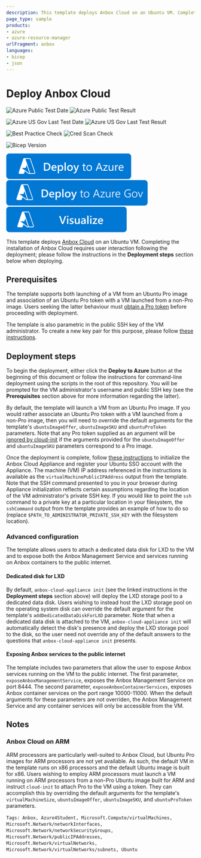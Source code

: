 ```yaml
---
description: This template deploys Anbox Cloud on an Ubuntu VM. Completing the installation of Anbox Cloud requires user interaction following the deployment; please consult the README for instructions. The template supports both launching of a VM from an Ubuntu Pro image and association of an Ubuntu Pro token with a VM launched from a non-Pro image. The former is the default behaviour; users seeking to attach a token to a VM launched from a non-Pro image must override the default arguments for the ubuntuImageOffer, ubuntuImageSKU, and ubuntuProToken parameters. The template is also parametric in the VM size and disk sizes. Non-default argument values for these parameters must comply with https&#58;//anbox-cloud.io/docs/reference/requirements#anbox-cloud-appliance-4.
page_type: sample
products:
- azure
- azure-resource-manager
urlFragment: anbox
languages:
- bicep
- json
---
```

# Deploy Anbox Cloud

![Azure Public Test Date](https://azurequickstartsservice.blob.core.windows.net/badges/quickstarts/canonical/anbox/PublicLastTestDate.svg)
![Azure Public Test Result](https://azurequickstartsservice.blob.core.windows.net/badges/quickstarts/canonical/anbox/PublicDeployment.svg)

![Azure US Gov Last Test Date](https://azurequickstartsservice.blob.core.windows.net/badges/quickstarts/canonical/anbox/FairfaxLastTestDate.svg)
![Azure US Gov Last Test Result](https://azurequickstartsservice.blob.core.windows.net/badges/quickstarts/canonical/anbox/FairfaxDeployment.svg)

![Best Practice Check](https://azurequickstartsservice.blob.core.windows.net/badges/quickstarts/canonical/anbox/BestPracticeResult.svg)
![Cred Scan Check](https://azurequickstartsservice.blob.core.windows.net/badges/quickstarts/canonical/anbox/CredScanResult.svg)

![Bicep Version](https://azurequickstartsservice.blob.core.windows.net/badges/quickstarts/canonical/anbox/BicepVersion.svg)

[![Deploy To Azure](https://raw.githubusercontent.com/Azure/azure-quickstart-templates/master/1-CONTRIBUTION-GUIDE/images/deploytoazure.svg?sanitize=true)](https://portal.azure.com/#create/Microsoft.Template/uri/https%3A%2F%2Fraw.githubusercontent.com%2FAzure%2Fazure-quickstart-templates%2Fmaster%2Fquickstarts%2Fcanonical%2Fanbox%2Fazuredeploy.json)
[![Deploy To Azure US Gov](https://raw.githubusercontent.com/Azure/azure-quickstart-templates/master/1-CONTRIBUTION-GUIDE/images/deploytoazuregov.svg?sanitize=true)](https://portal.azure.us/#create/Microsoft.Template/uri/https%3A%2F%2Fraw.githubusercontent.com%2FAzure%2Fazure-quickstart-templates%2Fmaster%2Fquickstarts%2Fcanonical%2Fanbox%2Fazuredeploy.json)
[![Visualize](https://raw.githubusercontent.com/Azure/azure-quickstart-templates/master/1-CONTRIBUTION-GUIDE/images/visualizebutton.svg?sanitize=true)](http://armviz.io/#/?load=https%3A%2F%2Fraw.githubusercontent.com%2FAzure%2Fazure-quickstart-templates%2Fmaster%2Fquickstarts%2Fcanonical%2Fanbox%2Fazuredeploy.json)

This template deploys [Anbox Cloud](https://anbox-cloud.io/) on an Ubuntu VM. Completing the installation of Anbox Cloud requires user interaction following the deployment; please follow the instructions in the **Deployment steps** section below when deploying.

## Prerequisites

The template supports both launching of a VM from an Ubuntu Pro image and association of an Ubuntu Pro token with a VM launched from a non-Pro image. Users seeking the latter behaviour must [obtain a Pro token](https://canonical-ubuntu-pro-client.readthedocs-hosted.com/en/latest/howtoguides/get_token_and_attach/#get-an-ubuntu-pro-token) before proceeding with deployment.

The template is also parametric in the public SSH key of the VM administrator. To create a new key pair for this purpose, please follow [these instructions](https://learn.microsoft.com/en-us/azure/virtual-machines/linux/mac-create-ssh-keys#create-an-ssh-key-pair).

## Deployment steps

To begin the deployment, either click the **Deploy to Azure** button at the beginning of this document or follow the instructions for command-line deployment using the scripts in the root of this repository. You will be prompted for the VM administrator's username and public SSH key (see the **Prerequisites** section above for more information regarding the latter).

By default, the template will launch a VM from an Ubuntu Pro image. If you would rather associate an Ubuntu Pro token with a VM launched from a non-Pro image, then you will need to override the default arguments for the template's `ubuntuImageOffer`, `ubuntuImageSKU` and `ubuntuProToken` parameters. Note that any Pro token supplied as an argument will be [ignored by cloud-init](https://cloudinit.readthedocs.io/en/latest/reference/modules.html#ubuntu-pro) if the arguments provided for the `ubuntuImageOffer` and `ubuntuImageSKU` parameters correspond to a Pro image.

Once the deployment is complete, follow [these instructions](https://anbox-cloud.io/docs/tutorial/installing-appliance#initialise-the-appliance-6) to initialize the Anbox Cloud Appliance and register your Ubuntu SSO account with the Appliance. The machine (VM) IP address referenced in the instructions is available as the `virtualMachinePublicIPAddress` output from the template. Note that the SSH command presented to you in your browser during Appliance initialization reflects certain assumptions regarding the location of the VM administrator's private SSH key. If you would like to point the `ssh` command to a private key at a particular location in your filesystem, the `sshCommand` output from the template provides an example of how to do so (replace `$PATH_TO_ADMINISTRATOR_PRIVATE_SSH_KEY` with the filesystem location).

### Advanced configuration

The template allows users to attach a dedicated data disk for LXD to the VM and to expose both the Anbox Management Service and services running on Anbox containers to the public internet.

#### Dedicated disk for LXD

By default, `anbox-cloud-appliance init` (see the linked instructions in the **Deployment steps** section above) will deploy the LXD storage pool to a dedicated data disk. Users wishing to instead host the LXD storage pool on the operating system disk can override the default argument for the template's `addDedicatedDataDiskForLXD` parameter. Note that when a dedicated data disk is attached to the VM, `anbox-cloud-appliance init` will automatically detect the disk's presence and deploy the LXD storage pool to the disk, so the user need not override any of the default answers to the questions that `anbox-cloud-appliance init` presents.

#### Exposing Anbox services to the public internet

The template includes two parameters that allow the user to expose Anbox services running on the VM to the public internet. The first parameter, `exposeAnboxManagementService`, exposes the Anbox Management Service on port 8444. The second parameter, `exposeAnboxContainerServices`, exposes Anbox container services on the port range 10000-11000. When the default arguments for these parameters are not overriden, the Anbox Management Service and any container services will only be accessible from the VM.

## Notes

### Anbox Cloud on ARM

ARM processors are particularly well-suited to Anbox Cloud, but Ubuntu Pro images for ARM processors are not yet available. As such, the default VM in the template runs on x86 processors and the default Ubuntu image is built for x86. Users wishing to employ ARM processors must launch a VM running on ARM processors from a non-Pro Ubuntu image built for ARM and instruct `cloud-init` to attach Pro to the VM using a token. They can accomplish this by overriding the default arguments for the template's `virtualMachineSize`, `ubuntuImageOffer`, `ubuntuImageSKU`, and `ubuntuProToken` parameters.

`Tags: Anbox, Azure4Student, Microsoft.Compute/virtualMachines, Microsoft.Network/networkInterfaces, Microsoft.Network/networkSecurityGroups, Microsoft.Network/publicIPAddresses, Microsoft.Network/virtualNetworks, Microsoft.Network/virtualNetworks/subnets, Ubuntu`
